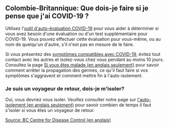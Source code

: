 ## Colombie-Britannique: Que dois-je faire si je pense que j'ai COVID-19 ?

Utilisez l'[outil d'auto-évaluation COVID-19](https://covid19.thrive.health/) pour vous aider à déterminer si vous avez besoin d'une évaluation ou d'un test supplémentaire pour COVID-19. Vous pouvez effectuer cette évaluation pour vous-même, ou au nom de quelqu'un d'autre, s'il n'est pas en mesure de le faire.

Si vous présentez des [symptômes compatibles avec COVID-19](http://www.bccdc.ca/health-info/diseases-conditions/covid-19/about-covid-19/symptoms), évitez tout contact avec les autres et isolez-vous chez vous pendant au moins 10 jours. Consultez la page [Si vous êtes malade (en anglais seulement}](http://www.bccdc.ca/health-info/diseases-conditions/covid-19/about-covid-19/if-you-are-sick) pour savoir comment arrêter la propagation des germes, ce qu'il faut faire si vos symptômes s'aggravent et comment mettre fin à l'auto-isolement.

### Je suis un voyageur de retour, dois-je m'isoler?

Oui, vous devriez vous isoler. Veuillez consulter notre page sur [l'auto-isolement (en anglais seulement)](http://www.bccdc.ca/health-info/diseases-conditions/covid-19/self-isolation) pour savoir combien de temps il faut s'isoler si vous êtes un voyageur de retour.

[Source: BC Centre for Disease Control (en anglais)](http://www.bccdc.ca/health-info/diseases-conditions/covid-19/common-questions)
